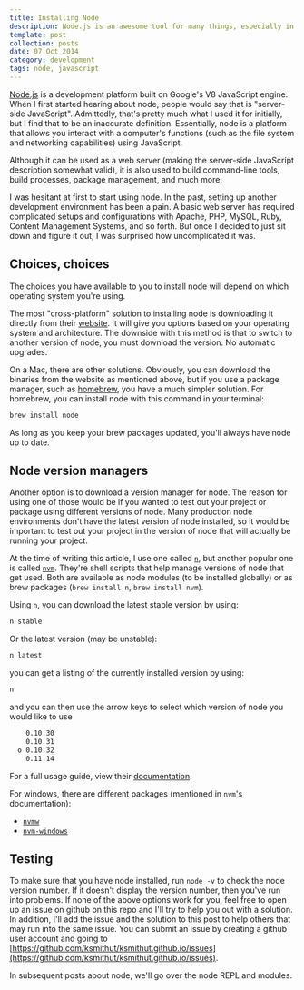 ```yaml
---
title: Installing Node
description: Node.js is an awesome tool for many things, especially in web development. Here we'll go over why you might install it, what it's used for, and how to install it.
template: post
collection: posts
date: 07 Oct 2014
category: development
tags: node, javascript
---
```


[Node.js](http://nodejs.org/) is a development platform built on Google's V8
JavaScript engine. When I first started hearing about node, people would say
that is "server-side JavaScript". Admittedly, that's pretty much what I used it
for initially, but I find that to be an inaccurate definition. Essentially, node
is a platform that allows you interact with a computer's functions (such as the
file system and networking capabilities) using JavaScript.

Although it can be used as a web server (making the server-side JavaScript
description somewhat valid), it is also used to build command-line tools,
build processes, package management, and much more.

I was hesitant at first to start using node. In the past, setting up another
development environment has been a pain. A basic web server has required
complicated setups and configurations with Apache, PHP, MySQL, Ruby, Content
Management Systems, and so forth. But once I decided to just sit down and figure
it out, I was surprised how uncomplicated it was.

## Choices, choices

The choices you have available to you to install node will depend on which
operating system you're using.

The most "cross-platform" solution to installing node is downloading it directly
from their [website](http://nodejs.org/download/). It will give you options
based on your operating system and architecture. The downside with this method
is that to switch to another version of node, you must download the version. No
automatic upgrades.

On a Mac, there are other solutions. Obviously, you can download the binaries
from the website as mentioned above, but if you use a package manager, such as
[homebrew](http://brew.sh/), you have a much simpler solution. For homebrew,
you can install node with this command in your terminal:

```bash
brew install node
```

As long as you keep your brew packages updated, you'll always have node up to
date.

## Node version managers

Another option is to download a version manager for node. The reason for using
one of those would be if you wanted to test out your project or package using
different versions of node. Many production node environments don't have the
latest version of node installed, so it would be important to test out your
project in the version of node that will actually be running your project.

At the time of writing this article, I use one called
[`n`](https://github.com/visionmedia/n), but another popular one is called
[`nvm`](https://github.com/creationix/nvm). They're shell scripts that help
manage versions of node that get used. Both are available as node modules (to
be installed globally) or as brew packages (`brew install n`,
`brew install nvm`).

Using `n`, you can download the latest stable version by using:

```bash
n stable
```

Or the latest version (may be unstable):

```bash
n latest
```

you can get a listing of the currently installed version by using:

```bash
n
```

and you can then use the arrow keys to select which version of node you would
like to use

```bash
    0.10.30
    0.10.31
  ο 0.10.32
    0.11.14
```

For a full usage guide, view their
[documentation](https://github.com/visionmedia/n).

For windows, there are different packages (mentioned in `nvm`'s documentation):

* [`nvmw`](https://github.com/hakobera/nvmw)
* [`nvm-windows`](https://github.com/coreybutler/nvm-windows)

## Testing

To make sure that you have node installed, run `node -v` to check the node
version number. If it doesn't display the version number, then you've run into
problems. If none of the above options work for you, feel free to open up an
issue on github on this repo and I'll try to help you out with a solution. In
addition, I'll add the issue and the solution to this post to help others that
may run into the same issue. You can submit an issue by creating a github user
account and going to
[https://github.com/ksmithut/ksmithut.github.io/issues](https://github.com/ksmithut/ksmithut.github.io/issues).

In subsequent posts about node, we'll go over the node REPL and modules.
